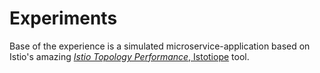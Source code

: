 # Experiments

Base of the experience is a simulated microservice-application based on Istio's amazing [_Istio Topology Performance_, Istotiope](https://github.com/istio/tools/tree/195465a42c939b47f66a88ff80dd6b6b83b1cfe3/isotope) tool.
